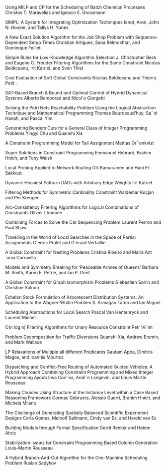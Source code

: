 Using MILP and CP for the Scheduling of Batch Chemical Processes Christos T. Maravelias and Ignacio E. Grossmann

SIMPL: A System for Integrating Optimization Techniques Ionut¸ Aron, John N. Hooker, and Tallys H. Yunes

A New Exact Solution Algorithm for the Job Shop Problem with Sequence-Dependent Setup Times Christian Artigues, Sana Belmokhtar, and Dominique Feillet

Simple Rules for Low-Knowledge Algorithm Selection J. Christopher Beck and Eugene C. Freuder
Filtering Algorithms for the Same Constraint Nicolas Beldiceanu, Irit Katriel, and Sven Thiel

Cost Evaluation of Soft Global Constraints Nicolas Beldiceanu and Thierry Petit .

SAT-Based Branch & Bound and Optimal Control of Hybrid Dynamical Systems Alberto Bemporad and Nicol`o Giorgetti

Solving the Petri Nets Reachability Problem Using the Logical Abstraction Technique and Mathematical Programming Thomas Bourdeaud’huy, Sa¨ıd Hanafi, and Pascal Yim

Generating Benders Cuts for a General Class of Integer Programming Problems Yingyi Chu and Quanshi Xia

A Constraint Programming Model for Tail Assignment Mattias Gr¨onkvist

Super Solutions in Constraint Programming Emmanuel Hebrard, Brahim Hnich, and Toby Walsh

Local Probing Applied to Network Routing Olli Kamarainen and Hani El Sakkout 

Dynamic Heaviest Paths in DAGs with Arbitrary Edge Weights Irit Katriel

Filtering Methods for Symmetric Cardinality Constraint Waldemar Kocjan and Per Kreuger

Arc-Consistency Filtering Algorithms for Logical Combinations of Constraints Olivier Lhomme

Combining Forces to Solve the Car Sequencing Problem Laurent Perron and Paul Shaw .

Travelling in the World of Local Searches in the Space of Partial Assignments C´edric Pralet and G´erard Verfaillie .

A Global Constraint for Nesting Problems Cristina Ribeiro and Maria Ant´onia Carravilla

Models and Symmetry Breaking for ‘Peaceable Armies of Queens’ Barbara M. Smith, Karen E. Petrie, and Ian P. Gent

A Global Constraint for Graph Isomorphism Problems S´ebastien Sorlin and Christine Solnon

Echelon Stock Formulation of Arborescent Distribution Systems: An Application to the Wagner-Whitin Problem S. Armagan Tarim and Ian Miguel

Scheduling Abstractions for Local Search Pascal Van Hentenryck and Laurent Michel .

O(n log n) Filtering Algorithms for Unary Resource Constraint Petr Vil´ım

Problem Decomposition for Traffic Diversions Quanshi Xia, Andrew Eremin, and Mark Wallace

LP Relaxations of Multiple all different Predicates Gautam Appa, Dimitris Magos, and Ioannis Mourtos

Dispatching and Conflict-Free Routing of Automated Guided Vehicles: A Hybrid Approach Combining Constraint Programming and Mixed Integer Programming  Ayoub Insa Corr´ea, Andr´e Langevin, and Louis Martin Rousseau

Making Choices Using Structure at the Instance Level within a Case Based Reasoning Framework Cormac Gebruers, Alessio Guerri, Brahim Hnich, and Michela Milano

The Challenge of Generating Spatially Balanced Scientific Experiment Designs Carla Gomes, Meinolf Sellmann, Cindy van Es, and Harold van Es

Building Models through Formal Specification Gerrit Renker and Hatem Ahriz

Stabilization Issues for Constraint Programming Based Column Generation Louis-Martin Rousseau

A Hybrid Branch-And-Cut Algorithm for the One-Machine Scheduling Problem Ruslan Sadykov
